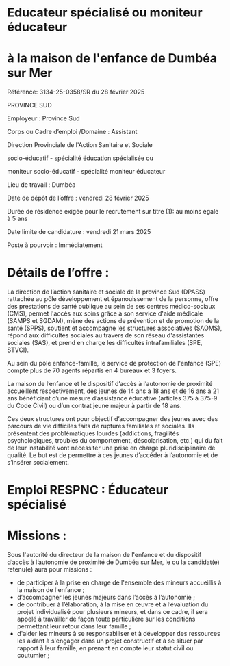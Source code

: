 # Educateur spécialisé ou moniteur éducateur

# à la maison de l'enfance de Dumbéa sur Mer

Référence: 3134-25-0358/SR du 28 février 2025

PROVINCE SUD

Employeur : Province Sud

Corps ou Cadre d’emploi /Domaine : Assistant

Direction Provinciale de l'Action Sanitaire et Sociale

socio-éducatif - spécialité éducation spécialisée ou

moniteur socio-éducatif - spécialité moniteur éducateur

Lieu de travail : Dumbéa

Date de dépôt de l’offre : vendredi 28 février 2025

Durée de résidence exigée pour le recrutement sur titre (1): au moins égale à 5 ans

Date limite de candidature : vendredi 21 mars 2025

Poste à pourvoir : Immédiatement

# Détails de l’offre :

La direction de l’action sanitaire et sociale de la province Sud (DPASS) rattachée au pôle développement et épanouissement de la personne, offre des prestations de santé publique au sein de ses centres médico-sociaux (CMS), permet l'accès aux soins grâce à son service d'aide médicale (SAMPS et SGDAM), mène des actions de prévention et de promotion de la santé (SPPS), soutient et accompagne les structures associatives (SAOMS), répond aux difficultés sociales au travers de son réseau d'assistantes sociales (SAS), et prend en charge les difficultés intrafamiliales (SPE, STVCI).

Au sein du pôle enfance-famille, le service de protection de l'enfance (SPE) compte plus de 70 agents répartis en 4 bureaux et 3 foyers.

La maison de l’enfance et le dispositif d’accès à l’autonomie de proximité accueillent respectivement, des jeunes de 14 ans à 18 ans et de 16 ans à 21 ans bénéficiant d’une mesure d’assistance éducative (articles 375 à 375-9 du Code Civil) ou d’un contrat jeune majeur à partir de 18 ans.

Ces deux structures ont pour objectif d’accompagner des jeunes avec des parcours de vie difficiles faits de ruptures familiales et sociales. Ils présentent des problématiques lourdes (addictions, fragilités psychologiques, troubles du comportement, déscolarisation, etc.) qui du fait de leur instabilité vont nécessiter une prise en charge pluridisciplinaire de qualité. Le but est de permettre à ces jeunes d’accéder à l’autonomie et de s’insérer socialement.

# Emploi RESPNC : Éducateur spécialisé

# Missions :

Sous l'autorité du directeur de la maison de l'enfance et du dispositif d’accès à l’autonomie de proximité de Dumbéa sur Mer, le ou la candidat(e) retenu(e) aura pour missions :

- de participer à la prise en charge de l'ensemble des mineurs accueillis à la maison de l'enfance ;
- d’accompagner les jeunes majeurs dans l’accès à l’autonomie ;
- de contribuer à l’élaboration, à la mise en œuvre et à l’évaluation du projet individualisé pour plusieurs mineurs, et dans ce cadre, il sera appelé à travailler de façon toute particulière sur les conditions permettant leur retour dans leur famille ;
- d'aider les mineurs à se responsabiliser et à développer des ressources les aidant à s'engager dans un projet constructif et à se situer par rapport à leur famille, en prenant en compte leur statut civil ou coutumier ;